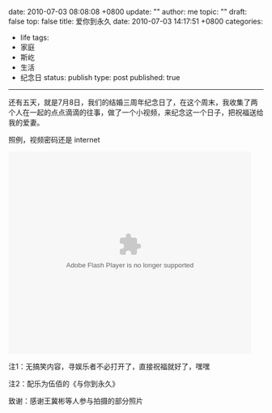 date: 2010-07-03 08:08:08 +0800
update: ""
author: me
topic: ""
draft: false
top: false
title: 爱你到永久
date: 2010-07-03 14:17:51 +0800
categories:
- life
tags:
- 家庭
- 斯屹
- 生活
- 纪念日
status: publish
type: post
published: true
---
<p>还有五天，就是7月8日，我们的结婚三周年纪念日了，在这个周末，我收集了两个人在一起的点点滴滴的往事，做了一个小视频，来纪念这一个日子，把祝福送给我的爱妻。</p>

<p>照例，视频密码还是 internet </p>

<p> <embed src="http://player.youku.com/player.php/sid/XMTg2NjI1MzI4/v.swf" quality="high" width="480" height="400" align="middle" allowscriptaccess="sameDomain" type="application/x-shockwave-flash"></embed>

<p>注1：无搞笑内容，寻娱乐者不必打开了，直接祝福就好了，嘿嘿</p>

<p>注2：配乐为伍佰的《与你到永久》</p>

<p>致谢：感谢王冀彬等人参与拍摄的部分照片</p>
